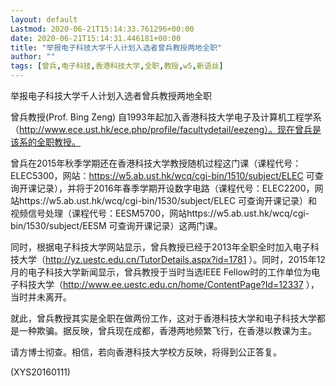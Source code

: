 ```yaml
---
layout: default
Lastmod: 2020-06-21T15:14:33.761296+00:00
date: 2020-06-21T15:14:31.446181+00:00
title: "举报电子科技大学千人计划入选者曾兵教授两地全职"
author: ""
tags: [曾兵,电子科技,香港科技大学,全职,教授,w5,新语丝]
---
```


举报电子科技大学千人计划入选者曾兵教授两地全职

曾兵教授(Prof. Bing Zeng) 自1993年起加入香港科技大学电子及计算机工程学系（http://www.ece.ust.hk/ece.php/profile/facultydetail/eezeng）。现在曾兵是该系的全职教授。

曾兵在2015年秋季学期还在香港科技大学教授随机过程这门课（课程代号：ELEC5300，网站：https://w5.ab.ust.hk/wcq/cgi-bin/1510/subject/ELEC 可查询开课记录），并将于2016年春季学期开设数字电路（课程代号：ELEC2200，网站https://w5.ab.ust.hk/wcq/cgi-bin/1530/subject/ELEC 可查询开课记录）和视频信号处理（课程代号：EESM5700，网站https://w5.ab.ust.hk/wcq/cgi-bin/1530/subject/EESM 可查询开课记录）这两门课。

同时，根据电子科技大学网站显示，曾兵教授已经于2013年全职全时加入电子科技大学（http://yz.uestc.edu.cn/TutorDetails.aspx?id=1781 ）。同时，2015年12月的电子科技大学新闻显示，曾兵教授于当时当选IEEE Fellow时的工作单位为电子科技大学（http://www.ee.uestc.edu.cn/home/ContentPage?Id=12337 ），当时并未离开。

就此，曾兵教授其实是全职在做两份工作，这对于香港科技大学和电子科技大学都是一种欺骗。据反映，曾兵现在成都，香港两地频繁飞行，在香港以教课为主。

请方博士彻查。相信，若向香港科技大学校方反映，将得到公正答复。

(XYS20160111)

